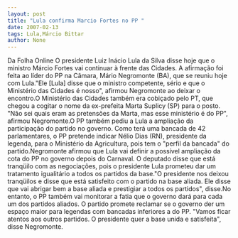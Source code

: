 ```yaml
---
layout: post
title: "Lula confirma Marcio Fortes no PP "
date: 2007-02-13
tags: Lula,Márcio Bittar
author: None
---
```

Da Folha Online
O presidente Luiz Inácio Lula da Silva disse hoje que o ministro Márcio Fortes vai continuar à frente das Cidades. A afirmação foi feita ao líder do PP na Câmara, Mário Negromonte (BA), que se reuniu hoje com Lula.\"Ele [Lula] disse que o ministro competente, sério e que o Ministério das Cidades é nosso\", afirmou Negromonte ao deixar o encontro.O Ministério das Cidades também era cobiçado pelo PT, que chegou a cogitar o nome da ex-prefeita Marta Suplicy (SP) para o posto. \"Não sei quais eram as pretensões da Marta, mas esse ministério é do PP\", afirmou Negromonte.O PP também pediu a Lula a ampliação da participação do partido no governo. Como terá uma bancada de 42 parlamentares, o PP pretende indicar Nélio Dias (RN), presidente da legenda, para o Ministério da Agricultura, pois tem o \"perfil da bancada\" do partido.Negromonte afirmou que Lula vai definir a possível ampliação da cota do PP no governo depois do Carnaval. O deputado disse que está tranqüilo com as negociações, pois o presidente Lula prometeu dar um tratamento igualitário a todos os partidos da base.\"O presidente nos deixou tranqüilos e disse que está satisfeito com o partido na base aliada. Ele disse que vai abrigar bem a base aliada e prestigiar a todos os partidos\", disse.No entanto, o PP também vai monitorar a fatia que o governo dará para cada um dos partidos aliados. O partido promete reclamar se o governo der um espaço maior para legendas com bancadas inferiores a do PP. \"Vamos ficar atentos aos outros partidos. O presidente quer a base unida e satisfeita\", disse Negromonte. 
